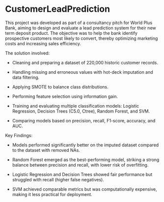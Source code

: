 # CustomerLeadPrediction

This project was developed as part of a consultancy pitch for World Plus Bank, aiming to design and evaluate a lead prediction system for their new term deposit product. The objective was to help the bank identify prospective customers most likely to convert, thereby optimizing marketing costs and increasing sales efficiency.


The solution involved:

* Cleaning and preparing a dataset of 220,000 historic customer records.

* Handling missing and erroneous values with hot-deck imputation and data filtering.

* Applying SMOTE to balance class distributions.

* Performing feature selection using information gain.

* Training and evaluating multiple classification models: Logistic Regression, Decision Trees (C5.0, Ctree), Random Forest, and SVM.

* Comparing models based on precision, recall, F1-score, accuracy, and AUC.


Key Findings:

* Models performed significantly better on the imputed dataset compared to the dataset with removed NAs.

* Random Forest emerged as the best-performing model, striking a strong balance between precision and recall, with lower risk of overfitting.

* Logistic Regression and Decision Trees showed fair performance but struggled with recall (higher false negatives).

* SVM achieved comparable metrics but was computationally expensive, making it less practical for deployment.
